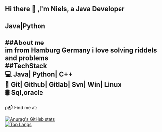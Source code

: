 ## Hi there 👋 ,I'm Niels, a Java Developer  
## Java|Python      
##About me    
im from Hamburg Germany i love solving riddels and problems   
##TechStack  
 💻 Java| Python| C++  
 🔧 Git| Github| Gitlab| Svn| Win| Linux    
 🛢 Sql,oracle
---
 p📬 Find me at:
<!--
**Nielskorn/Nielskorn** is a ✨ _special_ ✨ repository because its `README.md` (this file) appears on your GitHub profile.

Here are some ideas to get you started:

- 🔭 I’m currently working on ...

- 👯 I’m looking to collaborate on ...
- 🤔 I’m looking for help with ...
- 💬 Ask me about ...
- 📫 How to reach me: ...
- 😄 Pronouns: ...
- ⚡ Fun fact: ...
-->
[![Anurag's GitHub stats](https://github-readme-stats.vercel.app/api?username=Nielskorn)](https://github.com/anuraghazra/github-readme-stats)  
[![Top Langs](https://github-readme-stats.vercel.app/api/top-langs/?username=Nielskorn)](https://github.com/anuraghazra/github-readme-stats)
